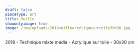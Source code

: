 ```yaml
---
draft: false
pieceType: art
title: Veille
showonlyimage: true
image: /img/uploads/2018veilleacryliquesurtoile30x30.jpg
---
```

2018 - Technique mixte média - Acrylique sur toile - 30x30 cm